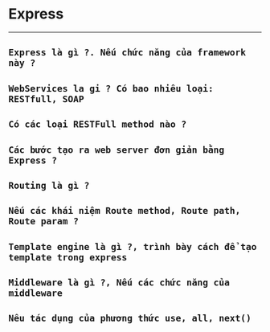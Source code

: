 # Express
***
## `Express là gì ?. Nếu chức năng của framework này ?`
## `WebServices la gi ? Có bao nhiêu loại: RESTfull, SOAP`
## `Có các loại RESTFull method nào ?`
## `Các bước tạo ra web server đơn giản bằng Express ?`
## `Routing là gì ?`
## `Nếu các khái niệm Route method, Route path, Route param ?`
## `Template engine là gì ?, trình bày cách để tạo template trong express`
## `Middleware là gì ?, Nếu các chức năng của middleware`
## `Nêu tác dụng của phương thức use, all, next()`

